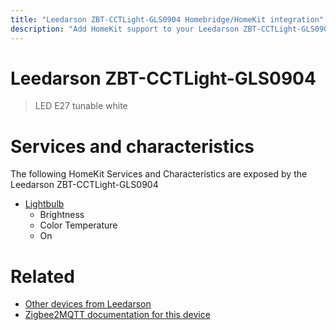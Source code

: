 ```yaml
---
title: "Leedarson ZBT-CCTLight-GLS0904 Homebridge/HomeKit integration"
description: "Add HomeKit support to your Leedarson ZBT-CCTLight-GLS0904, using Homebridge, Zigbee2MQTT and homebridge-z2m."
---
```

<!---
This file has been GENERATED using src/docgen/docgen.ts
DO NOT EDIT THIS FILE MANUALLY!
-->
# Leedarson ZBT-CCTLight-GLS0904
> LED E27 tunable white


# Services and characteristics
The following HomeKit Services and Characteristics are exposed by
the Leedarson ZBT-CCTLight-GLS0904

* [Lightbulb](../../light.md)
  * Brightness
  * Color Temperature
  * On


# Related
* [Other devices from Leedarson](../index.md#leedarson)
* [Zigbee2MQTT documentation for this device](https://www.zigbee2mqtt.io/devices/ZBT-CCTLight-GLS0904.html)